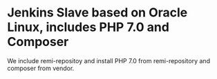# Jenkins Slave based on Oracle Linux, includes PHP 7.0 and Composer

We include remi-repositoy and install PHP 7.0 from remi-repository and composer from vendor.
